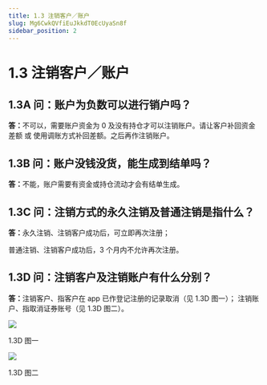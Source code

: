 ```yaml
---
title: 1.3 注销客户／账户
slug: Mg6CwkQVfiEuJkkdT0EcUyaSn8f
sidebar_position: 2
---
```



# 1.3 注销客户／账户

## 1.3A 问：账户为负数可以进行销户吗？

<b>答：</b>不可以，需要账户资金为 0 及没有持仓才可以注销账户。请让客户补回资金差额 或 使用调账方式补回差额。之后再作注销账户。


## 1.3B 问：账户没钱没货，能生成到结单吗？

<b>答：</b>不能，账户需要有资金或持仓流动才会有结单生成。

## 1.3C 问：注销方式的永久注销及普通注销是指什么？

<b>答：</b>永久注销、注销客户成功后，可立即再次注册；

普通注销、注销客户成功后，3 个月内不允许再次注册。

## 1.3D 问：注销客户及注销账户有什么分别？

<b>答：</b>注销客户、指客户在 app 已作登记注册的记录取消（见 1.3D 图一）；
 注销账户、指取消证券账号（见 1.3D 图二）。

<img src="/assets/KjpMb2Gcso9YcdxzCdnc6ixjnmL.png" src-width="2658" src-height="1180" align="center"/>

1.3D 图一

<img src="/assets/GZeFbgbS3oaZFbx2h7vcS1Gzn4e.png" src-width="2660" src-height="1308" align="center"/>

1.3D 图二

